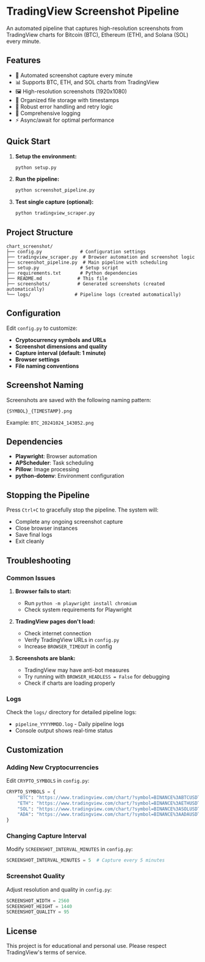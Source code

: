 # TradingView Screenshot Pipeline

An automated pipeline that captures high-resolution screenshots from TradingView charts for Bitcoin (BTC), Ethereum (ETH), and Solana (SOL) every minute.

## Features

- 🚀 Automated screenshot capture every minute
- 📊 Supports BTC, ETH, and SOL charts from TradingView
- 🖼️ High-resolution screenshots (1920x1080)
- 📁 Organized file storage with timestamps
- 🔄 Robust error handling and retry logic
- 📝 Comprehensive logging
- ⚡ Async/await for optimal performance

## Quick Start

1. **Setup the environment:**
   ```bash
   python setup.py
   ```

2. **Run the pipeline:**
   ```bash
   python screenshot_pipeline.py
   ```

3. **Test single capture (optional):**
   ```bash
   python tradingview_scraper.py
   ```

## Project Structure

```
chart_screenshot/
├── config.py              # Configuration settings
├── tradingview_scraper.py  # Browser automation and screenshot logic
├── screenshot_pipeline.py  # Main pipeline with scheduling
├── setup.py               # Setup script
├── requirements.txt       # Python dependencies
├── README.md             # This file
├── screenshots/          # Generated screenshots (created automatically)
└── logs/                # Pipeline logs (created automatically)
```

## Configuration

Edit `config.py` to customize:

- **Cryptocurrency symbols and URLs**
- **Screenshot dimensions and quality**
- **Capture interval (default: 1 minute)**
- **Browser settings**
- **File naming conventions**

## Screenshot Naming

Screenshots are saved with the following naming pattern:
```
{SYMBOL}_{TIMESTAMP}.png
```

Example: `BTC_20241024_143052.png`

## Dependencies

- **Playwright**: Browser automation
- **APScheduler**: Task scheduling
- **Pillow**: Image processing
- **python-dotenv**: Environment configuration

## Stopping the Pipeline

Press `Ctrl+C` to gracefully stop the pipeline. The system will:
- Complete any ongoing screenshot capture
- Close browser instances
- Save final logs
- Exit cleanly

## Troubleshooting

### Common Issues

1. **Browser fails to start:**
   - Run `python -m playwright install chromium`
   - Check system requirements for Playwright

2. **TradingView pages don't load:**
   - Check internet connection
   - Verify TradingView URLs in `config.py`
   - Increase `BROWSER_TIMEOUT` in config

3. **Screenshots are blank:**
   - TradingView may have anti-bot measures
   - Try running with `BROWSER_HEADLESS = False` for debugging
   - Check if charts are loading properly

### Logs

Check the `logs/` directory for detailed pipeline logs:
- `pipeline_YYYYMMDD.log` - Daily pipeline logs
- Console output shows real-time status

## Customization

### Adding New Cryptocurrencies

Edit `CRYPTO_SYMBOLS` in `config.py`:

```python
CRYPTO_SYMBOLS = {
    "BTC": "https://www.tradingview.com/chart/?symbol=BINANCE%3ABTCUSDT",
    "ETH": "https://www.tradingview.com/chart/?symbol=BINANCE%3AETHUSDT",
    "SOL": "https://www.tradingview.com/chart/?symbol=BINANCE%3ASOLUSDT",
    "ADA": "https://www.tradingview.com/chart/?symbol=BINANCE%3AADAUSDT",  # New
}
```

### Changing Capture Interval

Modify `SCREENSHOT_INTERVAL_MINUTES` in `config.py`:

```python
SCREENSHOT_INTERVAL_MINUTES = 5  # Capture every 5 minutes
```

### Screenshot Quality

Adjust resolution and quality in `config.py`:

```python
SCREENSHOT_WIDTH = 2560
SCREENSHOT_HEIGHT = 1440
SCREENSHOT_QUALITY = 95
```

## License

This project is for educational and personal use. Please respect TradingView's terms of service.
